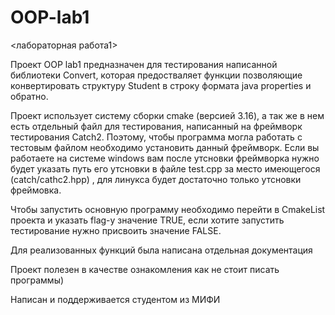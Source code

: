 # OOP-lab1
<лабораторная работа1>

Проект OOP lab1 предназначен для тестирования написанной библиотеки Convert, которая предостваляет функции позволяющие конвертировать структуру Student
в строку формата  java properties и обратно.

Проект использует систему сборки cmake (версией 3.16), а так же в нем есть отдельный файл для тестирования, написанный на фреймворк тестирования Catch2. Поэтому, чтобы
программа могла работать с тестовым файлом необходимо установить данный фреймворк. Если вы работаете на системе windows вам после утсновки
фреймворка нужно будет указать путь его утсновки в файле test.cpp за место имеющегося (catch/cathc2.hpp) , для линукса будет достаточно только утсновки фреймовка.

Чтобы запустить основную программу необходимо перейти в CmakeList проекта и указать flag-у значение TRUE, если хотите запустить тестирование
нужно присвоить значение FALSE.

Для реализованных функций была написана отдельная документация

Проект полезен в качестве ознакомления как не стоит писать программы)

Написан и поддерживается студентом из МИФИ
